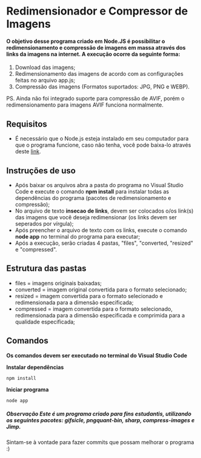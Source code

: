 # Redimensionador e Compressor de Imagens

#### O objetivo desse programa criado em Node.JS é possibilitar o redimensionamento e compressão de imagens em massa através dos links da imagens na internet. A execução ocorre da seguinte forma:
1. Download das imagens;
2. Redimensionamento das imagens de acordo com as configurações feitas no arquivo app.js;
3. Compressão das imagens (Formatos suportados: JPG, PNG e WEBP).

PS. Ainda não foi integrado suporte para compressão de AVIF, porém o redimensionamento para imagens AVIF funciona normalmente.

## Requisitos
- É necessário que o Node.js esteja instalado em seu computador para que o programa funcione, caso não tenha, você pode baixa-lo através deste [link](https://nodejs.org/en/download/).

## Instruções de uso

- Após baixar os arquivos abra a pasta do programa no Visual Studio Code e execute o comando **npm install** para instalar todas as dependências do programa (pacotes de redimensionamento e compressão);
- No arquivo de texto **insecao de links**, devem ser colocados o/os link(s) das imagens que você deseja redimensionar (os links devem ser seperados por vírgula);
- Após preencher o arquivo de texto com os links, execute o comando **node app** no terminal do programa para executar;
- Após a execução, serão criadas 4 pastas, "files", "converted, "resized" e "compressed".

## Estrutura das pastas
- files = imagens originais baixadas;
- converted = imagem original convertida para o formato selecionado;
- resized = imagem convertida para o formato selecionado e redimensionada para a dimensão especificada;
- compressed = imagem convertida para o formato selecionado, redimensionada para a dimensão especificada e comprimida para a qualidade especificada;

## Comandos
**Os comandos devem ser executado no terminal do Visual Studio Code**

**Instalar dependências**
```
npm install
```

**Iniciar programa**
```
node app
```

##### Observação Este é um programa criado para fins estudantis, utilizando os seguintes pacotes: **gifsicle**, **pngquant-bin**, **sharp**, **compress-images** e **Jimp**.

Sintam-se à vontade para fazer commits que possam melhorar o programa :)
